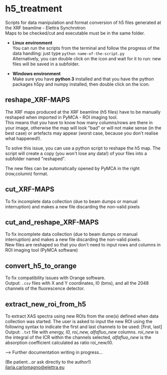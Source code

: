 # h5_treatment
Scripts for data manipulation and format conversion of h5 files generated at the XRF beamline - Elettra Synchrotron  
Maps to be checked/cut and executable must be in the same folder.

- **Linux environment**  
You can run the scripts from the terminal and follow the progress of the data handling: just type ```python name-of-the-script.py```  
Alternatively, you can double click on the icon and wait for it to run: new files will be saved in a subfolder.

- **Windows environment**  
Make sure you have **python 3** installed and that you have the python packages h5py and numpy installed, then double click on the icon.

## reshape_XRF-MAPS 
The XRF maps produced at the XRF beamline (h5 files) have to be manually reshaped when imported in PyMCA - ROI imaging tool.  
This means that you have to know how many columns/rows are there in your image, otherwise the map will look "bad" or will not make sense (in the best case) or artefacts may appear (worst case, because you don't realise what happened!).  

To solve this issue, you can use a python script to reshape the h5 map. The script will create a copy (you won't lose any data!) of your files into a subfolder named "reshaped".

The new files can be automatically opened by PyMCA in the right (row,column) format.

## cut_XRF-MAPS
To fix incomplete data collection (due to beam dumps or manual interruption) and makes a new file discarding the non-valid pixels

## cut_and_reshape_XRF-MAPS
To fix incomplete data collection (due to beam dumps or manual interruption) and makes a new file discarding the non-valid pixels.  
New files are reshaped so that you don't need to input rows and columns in ROI imaging tool (PyMCA software)

## convert_h5_to_orange
To fix compatibility issues with Orange software.  
Output: ```.csv``` files with X and Y coordinates, I0 (bms), and all the 2048 channels of the fluorescence detector.

## extract_new_roi_from_h5
To extract XAS spectra using new ROIs from the one(s) defined when data collection was started. The user is asked to input the new ROI using the following syntax to indicate the first and last channels to be used: [first, last]
Output: ```.txt``` file with _energy, I0, roi_new, alfafluo_new_ columns. _roi_new_ is the integral of the ICR within the channels selected, _alfafluo_new_ is the absorption coefficient calculated as ratio roi_new/I0.


--> Further documentation writing in progress...

(Be patient...or ask directly to the author!)  
ilaria.carlomagno@elettra.eu
